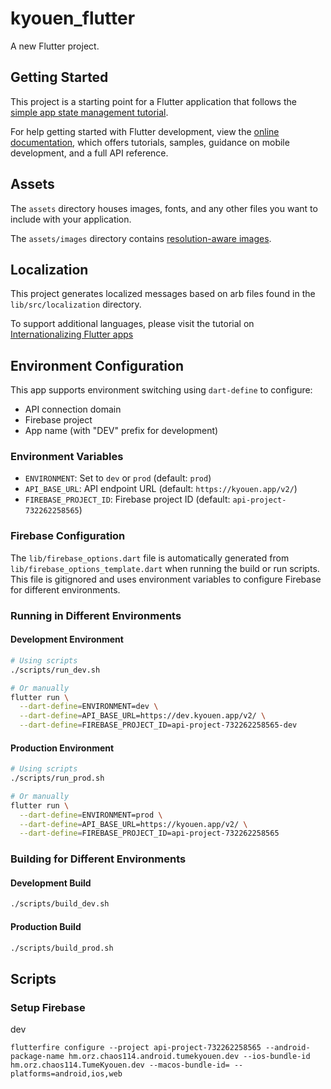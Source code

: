 # kyouen_flutter

A new Flutter project.

## Getting Started

This project is a starting point for a Flutter application that follows the
[simple app state management
tutorial](https://flutter.dev/docs/development/data-and-backend/state-mgmt/simple).

For help getting started with Flutter development, view the
[online documentation](https://flutter.dev/docs), which offers tutorials,
samples, guidance on mobile development, and a full API reference.

## Assets

The `assets` directory houses images, fonts, and any other files you want to
include with your application.

The `assets/images` directory contains [resolution-aware
images](https://flutter.dev/docs/development/ui/assets-and-images#resolution-aware).

## Localization

This project generates localized messages based on arb files found in
the `lib/src/localization` directory.

To support additional languages, please visit the tutorial on
[Internationalizing Flutter
apps](https://flutter.dev/docs/development/accessibility-and-localization/internationalization)

## Environment Configuration

This app supports environment switching using `dart-define` to configure:
- API connection domain
- Firebase project
- App name (with "DEV" prefix for development)

### Environment Variables

- `ENVIRONMENT`: Set to `dev` or `prod` (default: `prod`)
- `API_BASE_URL`: API endpoint URL (default: `https://kyouen.app/v2/`)
- `FIREBASE_PROJECT_ID`: Firebase project ID (default: `api-project-732262258565`)

### Firebase Configuration

The `lib/firebase_options.dart` file is automatically generated from `lib/firebase_options_template.dart` when running the build or run scripts. This file is gitignored and uses environment variables to configure Firebase for different environments.

### Running in Different Environments

#### Development Environment
```bash
# Using scripts
./scripts/run_dev.sh

# Or manually
flutter run \
  --dart-define=ENVIRONMENT=dev \
  --dart-define=API_BASE_URL=https://dev.kyouen.app/v2/ \
  --dart-define=FIREBASE_PROJECT_ID=api-project-732262258565-dev
```

#### Production Environment
```bash
# Using scripts  
./scripts/run_prod.sh

# Or manually
flutter run \
  --dart-define=ENVIRONMENT=prod \
  --dart-define=API_BASE_URL=https://kyouen.app/v2/ \
  --dart-define=FIREBASE_PROJECT_ID=api-project-732262258565
```

### Building for Different Environments

#### Development Build
```bash
./scripts/build_dev.sh
```

#### Production Build
```bash
./scripts/build_prod.sh
```

## Scripts

### Setup Firebase
dev

```
flutterfire configure --project api-project-732262258565 --android-package-name hm.orz.chaos114.android.tumekyouen.dev --ios-bundle-id hm.orz.chaos114.TumeKyouen.dev --macos-bundle-id= --platforms=android,ios,web
```
